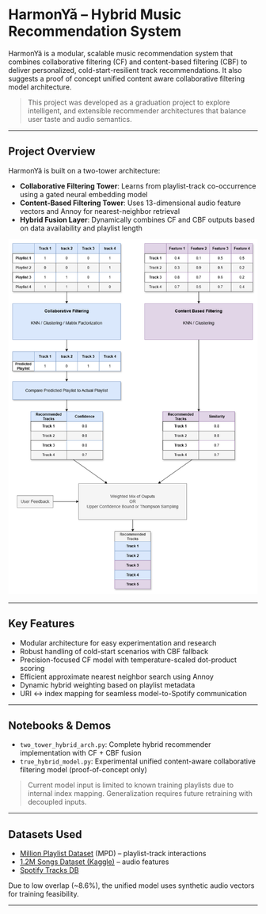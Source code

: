 # HarmonYǎ – Hybrid Music Recommendation System 


HarmonYǎ is a modular, scalable music recommendation system that combines collaborative filtering (CF) and content-based filtering (CBF) to deliver personalized, cold-start-resilient track recommendations. It also suggests a proof of concept unified content aware collaborative filtering model architecture.

> This project was developed as a graduation project to explore intelligent, and extensible recommender architectures that balance user taste and audio semantics.

---

## Project Overview

HarmonYǎ is built on a two-tower architecture:

- **Collaborative Filtering Tower**: Learns from playlist-track co-occurrence using a gated neural embedding model
- **Content-Based Filtering Tower**: Uses 13-dimensional audio feature vectors and Annoy for nearest-neighbor retrieval
- **Hybrid Fusion Layer**: Dynamically combines CF and CBF outputs based on data availability and playlist length

![Two-Tower Model](https://github.com/ologiaeskander/HarmonYa/blob/main/assets/Two%20Tower%20Model.drawio.png?raw=true)

---

## Key Features

- Modular architecture for easy experimentation and research
- Robust handling of cold-start scenarios with CBF fallback
- Precision-focused CF model with temperature-scaled dot-product scoring
- Efficient approximate nearest neighbor search using Annoy
- Dynamic hybrid weighting based on playlist metadata
- URI ↔ index mapping for seamless model-to-Spotify communication

---

## Notebooks & Demos

- `two_tower_hybrid_arch.py`: Complete hybrid recommender implementation with CF + CBF fusion
- `true_hybrid_model.py`: Experimental unified content-aware collaborative filtering model (proof-of-concept only)
<!-- - [Colab Demo Notebook](link-here): Run the hybrid model on training-set playlists (index-mapped) -->

> Current model input is limited to known training playlists due to internal index mapping. Generalization requires future retraining with decoupled inputs.

---

## Datasets Used

- [Million Playlist Dataset](https://www.kaggle.com/datasets/notshrirang/spotify-million-song-dataset) (MPD) – playlist-track interactions
- [1.2M Songs Dataset (Kaggle)](https://www.kaggle.com/datasets/rodolfofigueroa/spotify-12m-songs) – audio features
- [Spotify Tracks DB](https://www.kaggle.com/datasets/zaheenhamidani/ultimate-spotify-tracks-db)

Due to low overlap (~8.6%), the unified model uses synthetic audio vectors for training feasibility.

---

<!-- ## 📂 Repository Structure

```bash
├── models/             # Saved model files (.keras, .pkl, Annoy index)
├── src/                # Training, inference, evaluation code
├── demo/               # Colab notebook(s)
├── data/               # Sample data snippets / preprocessing tools
├── unified_model/      # Architecture for single-model hybrid recommender
└── README.md           # You're here! -->
